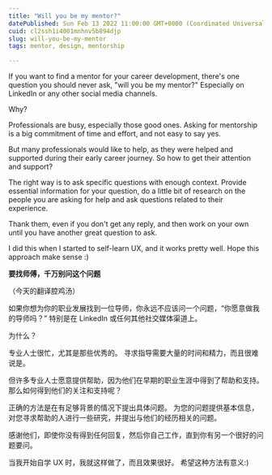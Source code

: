 ```yaml
---
title: "Will you be my mentor?"
datePublished: Sun Feb 13 2022 11:00:00 GMT+0000 (Coordinated Universal Time)
cuid: cl2ssh1i4001mnhnv5b894djp
slug: will-you-be-my-mentor
tags: mentor, design, mentorship

---
```


If you want to find a mentor for your career development, there's one question you should never ask, "will you be my mentor?" Especially on LinkedIn or any other social media channels.

Why?

Professionals are busy, especially those good ones. Asking for mentorship is a big commitment of time and effort, and not easy to say yes.

But many professionals would like to help, as they were helped and supported during their early career journey. So how to get their attention and support?

The right way is to ask specific questions with enough context. Provide essential information for your question, do a little bit of research on the people you are asking for help and ask questions related to their experience.

Thank them, even if you don't get any reply, and then work on your own until you have another great question to ask.

I did this when I started to self-learn UX, and it works pretty well. Hope this approach make sense :)

**要找师傅，千万别问这个问题**

（今天的翻译腔鸡汤）

如果你想为你的职业发展找到一位导师，你永远不应该问一个问题，“你愿意做我的导师吗？” 特别是在 LinkedIn 或任何其他社交媒体渠道上。

为什么？

专业人士很忙，尤其是那些优秀的。 寻求指导需要大量的时间和精力，而且很难说是。

但许多专业人士愿意提供帮助，因为他们在早期的职业生涯中得到了帮助和支持。 那么如何得到他们的关注和支持呢？

正确的方法是在有足够背景的情况下提出具体问题。 为您的问题提供基本信息，对您寻求帮助的人进行一些研究，并提出与他们的经历相关的问题。

感谢他们，即使你没有得到任何回复，然后你自己工作，直到你有另一个很好的问题要问。

当我开始自学 UX 时，我就这样做了，而且效果很好。 希望这种方法有意义:)